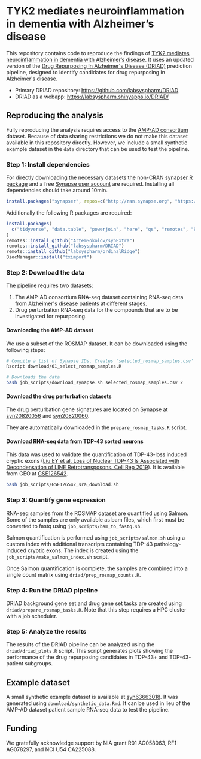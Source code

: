 # TYK2 mediates neuroinflammation in dementia with Alzheimer’s disease

This repository contains code to reproduce the findings of [TYK2 mediates neuroinflammation in dementia with Alzheimer’s disease](https://www.biorxiv.org/content/10.1101/2024.06.04.595773v1). It uses an updated version of the [Drug Repurposing In Alzheimer's Disease (DRIAD)](https://www.nature.com/articles/s41467-021-21330-0) prediction pipeline, designed to identify candidates for drug repurposing in Alzheimer's disease.

* Primary DRIAD repository: https://github.com/labsyspharm/DRIAD
* DRIAD as a webapp: https://labsyspharm.shinyapps.io/DRIAD/

## Reproducing the analysis

Fully reproducing the analysis requires access to the [AMP-AD consortium](https://adknowledgeportal.synapse.org/Explore/Programs/DetailsPage?Program=AMP-AD) dataset. Because of data sharing restrictions we do not make this dataset available in this repository directly. However, we include a small synthetic example dataset in the `data` directory that can be used to test the pipeline.

### Step 1: Install dependencies

For directly downloading the necessary datasets the non-CRAN [synapser R package](https://github.com/Sage-Bionetworks/synapser) and a free [Synapse user account](https://www.synapse.org) are required. Installing all dependencies should take around 10min.

```r
install.packages("synapser", repos=c("http://ran.synapse.org", "https://cloud.r-project.org"))
```

Additionally the following R packages are required:

```r
install.packages(
  c("tidyverse", "data.table", "powerjoin", "here", "qs", "remotes", "BiocManager")
)
remotes::install_github("ArtemSokolov/synExtra")
remotes::install_github("labsyspharm/DRIAD")
remote::install_github("labsyspharm/ordinalRidge")
BiocManager::install("tximport")
```

### Step 2: Download the data

The pipeline requires two datasets:

1. The AMP-AD consortium RNA-seq dataset containing RNA-seq data from Alzheimer's disease patients at different stages.
2. Drug perturbation RNA-seq data for the compounds that are to be investigated for repurposing.

#### Downloading the AMP-AD dataset

We use a subset of the ROSMAP dataset. It can be downloaded using the following steps:

```bash
# Compile a list of Synapse IDs. Creates 'selected_rosmap_samples.csv'
Rscript download/01_select_rosmap_samples.R

# Downloads the data
bash job_scripts/download_synapse.sh selected_rosmap_samples.csv 2
```

#### Download the drug perturbation datasets

The drug perturbation gene signatures are located on Synapse at [syn20820056](https://www.synapse.org/#!Synapse:syn20820056) and [syn20820060](https://www.synapse.org/#!Synapse:syn20820060).

They are automatically downloaded in the `prepare_rosmap_tasks.R` script.

#### Download RNA-seq data from TDP-43 sorted neurons

This data was used to validate the quantification of TDP-43-loss induced cryptic exons ([Liu EY et al. Loss of Nuclear TDP-43 Is Associated with Decondensation of LINE Retrotransposons. Cell Rep 2019](https://www.ncbi.nlm.nih.gov/pubmed/31042469)). It is available from GEO at [GSE126542](https://www.ncbi.nlm.nih.gov/geo/query/acc.cgi?acc=GSE126542).

```bash
bash job_scripts/GSE126542_sra_download.sh
```

### Step 3: Quantify gene expression

RNA-seq samples from the ROSMAP dataset are quantified using Salmon. Some of the samples are only available as bam files, which first must be converted to fastq using `job_scripts/bam_to_fastq.sh`.

Salmon quantification is performed using `job_scripts/salmon.sh` using a custom index with additional transcripts containing TDP-43 pathology-induced cryptic exons. The index is created using the `job_scripts/make_salmon_index.sh` script.

Once Salmon quantification is complete, the samples are combined into a single count matrix using `driad/prep_rosmap_counts.R`.

### Step 4: Run the DRIAD pipeline

DRIAD background gene set and drug gene set tasks are created using `driad/prepare_rosmap_tasks.R`. Note that this step requires a HPC cluster with a job scheduler.

### Step 5: Analyze the results

The results of the DRIAD pipeline can be analyzed using the `driad/driad_plots.R` script. This script generates plots showing the performance of the drug repurposing candidates in TDP-43+ and TDP-43- patient subgroups.

## Example dataset

A small synthetic example dataset is available at [syn63663018](https://www.synapse.org/#!Synapse:syn63663018). It was generated using `download/synthetic_data.Rmd`. It can be used in lieu of the AMP-AD dataset patient sample RNA-seq data to test the pipeline.

## Funding

We gratefully acknowledge support by NIA grant R01 AG058063, RF1 AG078297, and NCI U54 CA225088.
